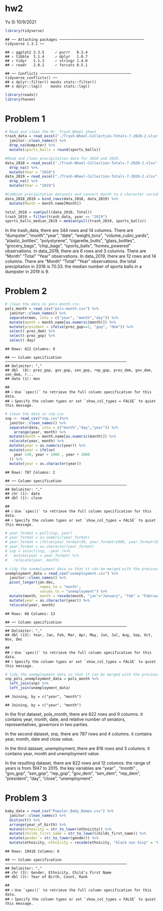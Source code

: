 hw2
================
Yu Si
10/9/2021

``` r
library(tidyverse)
```

    ## ── Attaching packages ─────────────────────────────────────── tidyverse 1.3.1 ──

    ## ✓ ggplot2 3.3.5     ✓ purrr   0.3.4
    ## ✓ tibble  3.1.4     ✓ dplyr   1.0.7
    ## ✓ tidyr   1.1.3     ✓ stringr 1.4.0
    ## ✓ readr   2.0.1     ✓ forcats 0.5.1

    ## ── Conflicts ────────────────────────────────────────── tidyverse_conflicts() ──
    ## x dplyr::filter() masks stats::filter()
    ## x dplyr::lag()    masks stats::lag()

``` r
library(readxl)
library(haven)
```

# Problem 1

``` r
# Read and clean the Mr. Trash Wheel sheet
trash_data = read_excel("./Trash-Wheel-Collection-Totals-7-2020-2.xlsx", col_names = TRUE, range = "A2:N534")%>% 
  janitor::clean_names() %>% 
  drop_na(dumpster) %>% 
  mutate(sports_balls = round(sports_balls))

#Read and clean precipitation data for 2018 and 2019. 
data_2018 = read_excel("./Trash-Wheel-Collection-Totals-7-2020-2.xlsx", sheet = 7, range = "A2:B14") %>% 
  drop_na() %>% 
  mutate(Year = "2018")
data_2019 = read_excel("./Trash-Wheel-Collection-Totals-7-2020-2.xlsx", sheet = 6, range = "A2:B14") %>% 
  drop_na() %>% 
  mutate(Year = "2019")

#Combine precipitation datasets and convert month to a character variable 
data_2018_2019 = bind_rows(data_2018, data_2019) %>% 
  mutate(Month = month.name[Month])

total_2018 = sum(pull(data_2018, Total))
trash_2019 = filter(trash_data, year == "2019")
sports_balls_median_2019 = median(pull(trash_2019, sports_balls))
```

In the trash\_data, there are 344 rows and 14 columns. There are
“dumpster”,“month”,“year”, “date”, “weight\_tons”,
“volume\_cubic\_yards”, “plastic\_bottles”, “polystyrene”,
“cigarette\_butts”, “glass\_bottles”, “grocery\_bags”, “chip\_bags”,
“sports\_balls”, “homes\_powered” observations. In data\_2018, there are
6 rows and 3 columns. There are “Month” “Total” “Year” observations. In
data\_2019, there are 12 rows and 14 columns. There are “Month” “Total”
“Year” observations. the total precipitation in 2018 is 70.33. the
median number of sports balls in a dumpster in 2019 is 9.

# Problem 2

``` r
# clean the data in pols-month.csv. 
pols_month = read_csv("pols-month.csv") %>% 
  janitor::clean_names() %>%
  separate(mon, into = c("year", "month","day")) %>% 
  mutate(month = month.name[as.numeric(month)]) %>% 
  mutate(president = ifelse(prez_gop==1, "gop", "dem")) %>% 
  select(-prez_dem) %>% 
  select(-prez_gop) %>% 
  select(-day)
```

    ## Rows: 822 Columns: 9

    ## ── Column specification ────────────────────────────────────────────────────────
    ## Delimiter: ","
    ## dbl  (8): prez_gop, gov_gop, sen_gop, rep_gop, prez_dem, gov_dem, sen_dem, r...
    ## date (1): mon

    ## 
    ## ℹ Use `spec()` to retrieve the full column specification for this data.
    ## ℹ Specify the column types or set `show_col_types = FALSE` to quiet this message.

``` r
# clean the data in snp.csv
snp <- read_csv("snp.csv")%>% 
  janitor::clean_names() %>% 
  separate(date, into = c("month","day","year")) %>% 
    arrange(year, month) %>% 
  mutate(month = month.name[as.numeric(month)]) %>% 
  relocate(year, month) %>% 
  mutate(year = as.numeric(year)) %>% 
  mutate(year = ifelse(
    year >30, year + 1900 , year + 2000
  )) %>% 
  mutate(year = as.character(year))
```

    ## Rows: 787 Columns: 2

    ## ── Column specification ────────────────────────────────────────────────────────
    ## Delimiter: ","
    ## chr (1): date
    ## dbl (1): close

    ## 
    ## ℹ Use `spec()` to retrieve the full column specification for this data.
    ## ℹ Specify the column types or set `show_col_types = FALSE` to quiet this message.

``` r
# year_format = pull(snp, year)
# year_format = as.numeric(year_format)
# year_format = ifelse(year_format>30, year_format+1900, year_format+2000)
# year_format = as.character(year_format)
# snp = select(snp, -year )%>% 
#   mutate(year = year_format) %>% 
#   relocate(year, month)

# tidy the unemployment data so that it can be merged with the previous datasets.                
unemployment_data = read_csv("unemployment.csv") %>% 
  janitor::clean_names() %>%
  pivot_longer(jan:dec,
                names_to = "month",
                values_to = "unemployment") %>% 
  mutate(month, month = recode(month, "jan"="January", "feb" = "February",  "mar" = "March", "apr" = "April",  "may" = "May", "jun" = "June" , "jul" = "July", "aug"= "August",  "sep" = "September",  "oct"="October" , "nov" = "November", "dec" = "December")) %>% 
  mutate(year = as.character(year)) %>% 
  relocate(year, month)
```

    ## Rows: 68 Columns: 13

    ## ── Column specification ────────────────────────────────────────────────────────
    ## Delimiter: ","
    ## dbl (13): Year, Jan, Feb, Mar, Apr, May, Jun, Jul, Aug, Sep, Oct, Nov, Dec

    ## 
    ## ℹ Use `spec()` to retrieve the full column specification for this data.
    ## ℹ Specify the column types or set `show_col_types = FALSE` to quiet this message.

``` r
# tidy the unemployment data so that it can be merged with the previous datasets. 
snp_pols_unemployment_data = pols_month %>% 
  left_join(snp) %>% 
  left_join(unemployment_data)
```

    ## Joining, by = c("year", "month")

    ## Joining, by = c("year", "month")

In the first dataset, pols\_month, there are 822 rows and 9 columns. it
contains year, month, date, and relative number of senators,
representatives, governors in two parties.

In the second dataset, snp, there are 787 rows and 4 columns. it
contains year, month, date and close value.

In the third dataset, unemployment, there are 816 rows and 3 columns. it
contains year, month and unemployment value.

In the resulting dataset, there are 822 rows and 12 columns. the range
of years is from 1947 to 2015. the key variables are “year” , “month” ,
“gov\_gop”, “sen\_gop”, “rep\_gop”, “gov\_dem”, “sen\_dem”, “rep\_dem”,
“president”, “day”, “close”, “unemployment”.

# Problem 3

``` r
baby_data = read_csv("Popular_Baby_Names.csv") %>% 
  janitor::clean_names() %>% 
  distinct() %>% 
  arrange(year_of_birth) %>% 
  mutate(ethnicity = str_to_lower(ethnicity)) %>% 
  mutate(childs_first_name = str_to_lower(childs_first_name)) %>% 
  mutate(gender = str_to_lower(gender)) %>% 
  mutate(ethnicity, ethnicity = recode(ethnicity, "black non hisp" = "black non hispanic", "white non hisp" = "white non hispanic", "asian and paci" = "asian and pacific islander"))
```

    ## Rows: 19418 Columns: 6

    ## ── Column specification ────────────────────────────────────────────────────────
    ## Delimiter: ","
    ## chr (3): Gender, Ethnicity, Child's First Name
    ## dbl (3): Year of Birth, Count, Rank

    ## 
    ## ℹ Use `spec()` to retrieve the full column specification for this data.
    ## ℹ Specify the column types or set `show_col_types = FALSE` to quiet this message.
